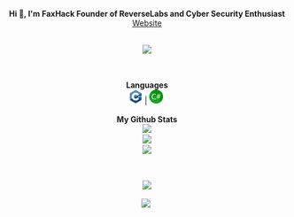 <p align='center'>
  <b>Hi 👋, I'm FaxHack Founder of ReverseLabs and Cyber Security Enthusiast</b><br>
  <a href="https://reverselabs.cc">Website</a>
 </p>

 <p align="center"><br>
   <a href="https://github.com/FaxHack">
     <img src="https://lanyard.cnrad.dev/api/1088869786026516560"/>
      </a>
 </p>

 <br>
 <p align="center">
 	<b>Languages</b>
	<br>
	<code><img height="25" src="https://raw.githubusercontent.com/github/explore/180320cffc25f4ed1bbdfd33d4db3a66eeeeb358/topics/cpp/cpp.png"></code>&nbsp;|
	<code><img height="25" src="https://raw.githubusercontent.com/github/explore/80688e429a7d4ef2fca1e82350fe8e3517d3494d/topics/csharp/csharp.png"></code>&nbsp;
	<br><br>
	<b>My Github Stats</b>
  <br>
  <img src="https://github-readme-streak-stats.herokuapp.com?user=FaxHack&theme=dark&date_format=M%20j%5B%2C%20Y%5D&hide_border=true">
	<br>
	<img src="https://github-readme-stats.vercel.app/api?username=FaxHack&include_all_commits=true&show_icons=true&hide_border=true&hide_title=true&count_private=true&theme=dark">
	<br>
	<img src="https://github-readme-stats.vercel.app/api/top-langs/?username=FaxHack&layout=compact&count_private=true&langs_count=8&hide_border=true&theme=dark">
</p>
<p>&nbsp;</p>
<p align="center"> 
  <img src="https://profile-counter.glitch.me/FaxHack/count.svg" />
</p>
<p align="center">
	<img height="40" src="https://media.discordapp.net/attachments/846713231661727784/919876399563681862/file.gif">&nbsp;
</p>
